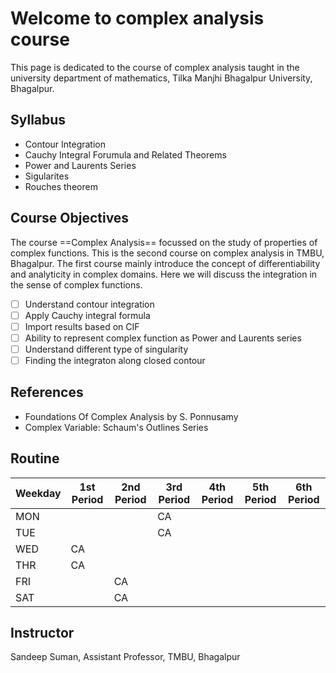 # Welcome to complex analysis course

This page is dedicated to the course of complex analysis taught in the university department of mathematics, Tilka Manjhi Bhagalpur University, Bhagalpur.

## Syllabus

- Contour Integration
- Cauchy Integral Forumula and Related Theorems
- Power and Laurents Series
- Sigularites
- Rouches theorem

## Course Objectives

The course ==Complex Analysis== focussed on the study of properties of complex functions. This is the second course on complex analysis in TMBU, Bhagalpur. The first course mainly introduce the concept of differentiability and analyticity in complex domains. Here we will discuss the integration in the sense of complex functions.

- [ ] Understand contour integration
- [ ] Apply Cauchy integral formula
- [ ] Import results based on CIF
- [ ] Ability to represent complex function as Power and Laurents series
- [ ] Understand different type of singularity 
- [ ] Finding the integraton along closed contour

## References

- Foundations Of Complex Analysis by S. Ponnusamy
- Complex Variable: Schaum's Outlines Series

## Routine

| Weekday | 1st Period | 2nd Period | 3rd Period | 4th Period | 5th Period | 6th Period |
|---------|------------|------------|------------|------------|------------|------------|
| MON     |            |            | CA         |            |            |            |
| TUE     |            |            | CA         |            |            |            |
| WED     | CA         |            |            |            |            |            |
| THR     | CA         |            |            |            |            |            |
| FRI     |            | CA         |            |            |            |            |
| SAT     |            | CA         |            |            |            |            |

## Instructor

Sandeep Suman, Assistant Professor, TMBU, Bhagalpur